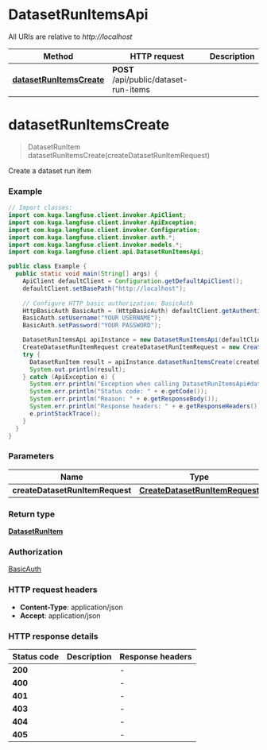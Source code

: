 # DatasetRunItemsApi

All URIs are relative to *http://localhost*

| Method | HTTP request | Description |
|------------- | ------------- | -------------|
| [**datasetRunItemsCreate**](DatasetRunItemsApi.md#datasetRunItemsCreate) | **POST** /api/public/dataset-run-items |  |


<a id="datasetRunItemsCreate"></a>
# **datasetRunItemsCreate**
> DatasetRunItem datasetRunItemsCreate(createDatasetRunItemRequest)



Create a dataset run item

### Example
```java
// Import classes:
import com.kuga.langfuse.client.invoker.ApiClient;
import com.kuga.langfuse.client.invoker.ApiException;
import com.kuga.langfuse.client.invoker.Configuration;
import com.kuga.langfuse.client.invoker.auth.*;
import com.kuga.langfuse.client.invoker.models.*;
import com.kuga.langfuse.client.api.DatasetRunItemsApi;

public class Example {
  public static void main(String[] args) {
    ApiClient defaultClient = Configuration.getDefaultApiClient();
    defaultClient.setBasePath("http://localhost");
    
    // Configure HTTP basic authorization: BasicAuth
    HttpBasicAuth BasicAuth = (HttpBasicAuth) defaultClient.getAuthentication("BasicAuth");
    BasicAuth.setUsername("YOUR USERNAME");
    BasicAuth.setPassword("YOUR PASSWORD");

    DatasetRunItemsApi apiInstance = new DatasetRunItemsApi(defaultClient);
    CreateDatasetRunItemRequest createDatasetRunItemRequest = new CreateDatasetRunItemRequest(); // CreateDatasetRunItemRequest | 
    try {
      DatasetRunItem result = apiInstance.datasetRunItemsCreate(createDatasetRunItemRequest);
      System.out.println(result);
    } catch (ApiException e) {
      System.err.println("Exception when calling DatasetRunItemsApi#datasetRunItemsCreate");
      System.err.println("Status code: " + e.getCode());
      System.err.println("Reason: " + e.getResponseBody());
      System.err.println("Response headers: " + e.getResponseHeaders());
      e.printStackTrace();
    }
  }
}
```

### Parameters

| Name | Type | Description  | Notes |
|------------- | ------------- | ------------- | -------------|
| **createDatasetRunItemRequest** | [**CreateDatasetRunItemRequest**](CreateDatasetRunItemRequest.md)|  | |

### Return type

[**DatasetRunItem**](DatasetRunItem.md)

### Authorization

[BasicAuth](../README.md#BasicAuth)

### HTTP request headers

 - **Content-Type**: application/json
 - **Accept**: application/json

### HTTP response details
| Status code | Description | Response headers |
|-------------|-------------|------------------|
| **200** |  |  -  |
| **400** |  |  -  |
| **401** |  |  -  |
| **403** |  |  -  |
| **404** |  |  -  |
| **405** |  |  -  |

